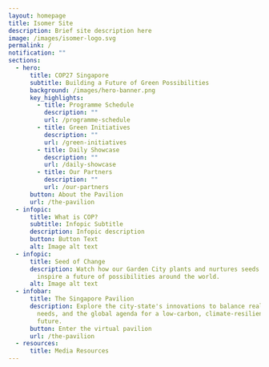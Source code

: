 ```yaml
---
layout: homepage
title: Isomer Site
description: Brief site description here
image: /images/isomer-logo.svg
permalink: /
notification: ""
sections:
  - hero:
      title: COP27 Singapore
      subtitle: Building a Future of Green Possibilities
      background: /images/hero-banner.png
      key_highlights:
        - title: Programme Schedule
          description: ""
          url: /programme-schedule
        - title: Green Initiatives
          description: ""
          url: /green-initiatives
        - title: Daily Showcase
          description: ""
          url: /daily-showcase
        - title: Our Partners
          description: ""
          url: /our-partners
      button: About the Pavilion
      url: /the-pavilion
  - infopic:
      title: What is COP?
      subtitle: Infopic Subtitle
      description: Infopic description
      button: Button Text
      alt: Image alt text
  - infopic:
      title: Seed of Change
      description: Watch how our Garden City plants and nurtures seeds of change to
        inspire a future of possibilities around the world.
      alt: Image alt text
  - infobar:
      title: The Singapore Pavilion
      description: Explore the city-state's innovations to balance realities, local
        needs, and the global agenda for a low-carbon, climate-resilient
        future.​
      button: Enter the virtual pavilion
      url: /the-pavilion
  - resources:
      title: Media Resources
---
```

